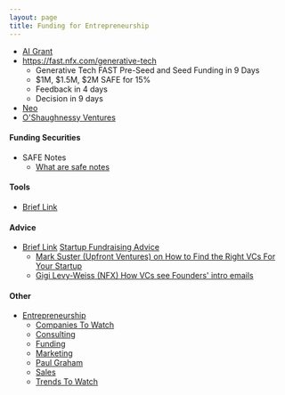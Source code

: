 ```yaml
---
layout: page
title: Funding for Entrepreneurship
---
```


* [AI Grant](https://aigrant.org/)
* https://fast.nfx.com/generative-tech
  * Generative Tech FAST Pre-Seed and Seed Funding in 9 Days
  * $1M, $1.5M, $2M SAFE for 15%
  * Feedback in 4 days
  * Decision in 9 days
* [Neo](http://neo.com)
* [O'Shaughnessy Ventures](https://www.osv.llc/)

#### Funding Securities
* SAFE Notes
  * [What are safe notes](https://kruzeconsulting.com/safe-notes/)

#### Tools
* [Brief Link](https://brieflink.com/)

#### Advice
* [Brief Link](https://brieflink.com/) [Startup Fundraising Advice](https://brieflink.com/startup-fundraising-advice)
  * [Mark Suster (Upfront Ventures) on How to Find the Right VCs For Your Startup](https://www.youtube.com/watch?v=MoLJqxWw6dA)
  * [Gigi Levy-Weiss (NFX) How VCs see Founders' intro emails](https://youtu.be/rJzIwHF1ylQ)


#### Other
* [Entrepreneurship](/entrepreneurship)
  * [Companies To Watch](/entrepreneurship/companies_to_watch)
  * [Consulting](/entrepreneurship/consulting)
  * [Funding](/entrepreneurship/funding)
  * [Marketing](/entrepreneurship/marketing)
  * [Paul Graham](/entrepreneurship/paul_graham)
  * [Sales](/entrepreneurship/sales)
  * [Trends To Watch](/entrepreneurship/trends_to_watch)
